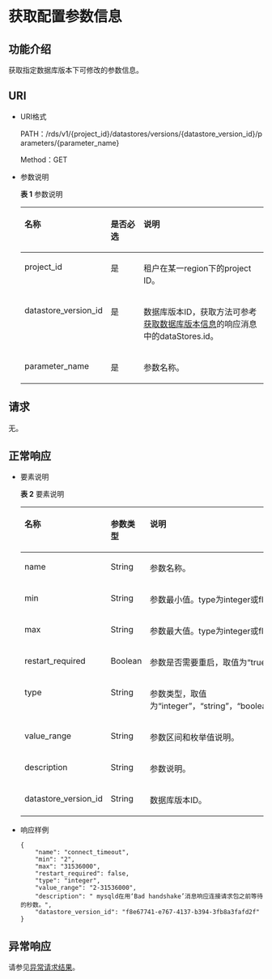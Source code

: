 # 获取配置参数信息<a name="rds_06_0626"></a>

## 功能介绍<a name="section4850156117316"></a>

获取指定数据库版本下可修改的参数信息。

## URI<a name="section28961517113719"></a>

-   URI格式

    PATH：/rds/v1/\{project\_id\}/datastores/versions/\{datastore\_version\_id\}/parameters/\{parameter\_name\}

    Method：GET

-   参数说明

    **表 1**  参数说明

    <a name="table4657088"></a>
    <table><thead align="left"><tr id="row60083059"><th class="cellrowborder" valign="top" width="27.51%" id="mcps1.2.4.1.1"><p id="p34889605"><a name="p34889605"></a><a name="p34889605"></a>名称</p>
    </th>
    <th class="cellrowborder" valign="top" width="15.290000000000001%" id="mcps1.2.4.1.2"><p id="p7485743"><a name="p7485743"></a><a name="p7485743"></a>是否必选</p>
    </th>
    <th class="cellrowborder" valign="top" width="57.199999999999996%" id="mcps1.2.4.1.3"><p id="p2365466"><a name="p2365466"></a><a name="p2365466"></a>说明</p>
    </th>
    </tr>
    </thead>
    <tbody><tr id="row57385070"><td class="cellrowborder" valign="top" width="27.51%" headers="mcps1.2.4.1.1 "><p id="p17679057"><a name="p17679057"></a><a name="p17679057"></a>project_id</p>
    </td>
    <td class="cellrowborder" valign="top" width="15.290000000000001%" headers="mcps1.2.4.1.2 "><p id="p22717550"><a name="p22717550"></a><a name="p22717550"></a>是</p>
    </td>
    <td class="cellrowborder" valign="top" width="57.199999999999996%" headers="mcps1.2.4.1.3 "><p id="p28182251"><a name="p28182251"></a><a name="p28182251"></a>租户在某一region下的project ID。</p>
    </td>
    </tr>
    <tr id="row2864326155157"><td class="cellrowborder" valign="top" width="27.51%" headers="mcps1.2.4.1.1 "><p id="p41557789155220"><a name="p41557789155220"></a><a name="p41557789155220"></a>datastore_version_id</p>
    </td>
    <td class="cellrowborder" valign="top" width="15.290000000000001%" headers="mcps1.2.4.1.2 "><p id="p10737742155220"><a name="p10737742155220"></a><a name="p10737742155220"></a>是</p>
    </td>
    <td class="cellrowborder" valign="top" width="57.199999999999996%" headers="mcps1.2.4.1.3 "><p id="p64450739155220"><a name="p64450739155220"></a><a name="p64450739155220"></a>数据库版本ID，获取方法可参考<a href="获取数据库版本信息.md">获取数据库版本信息</a>的响应消息中的dataStores.id。</p>
    </td>
    </tr>
    <tr id="row2966082217239"><td class="cellrowborder" valign="top" width="27.51%" headers="mcps1.2.4.1.1 "><p id="p5371637317239"><a name="p5371637317239"></a><a name="p5371637317239"></a>parameter_name</p>
    </td>
    <td class="cellrowborder" valign="top" width="15.290000000000001%" headers="mcps1.2.4.1.2 "><p id="p5605898117239"><a name="p5605898117239"></a><a name="p5605898117239"></a>是</p>
    </td>
    <td class="cellrowborder" valign="top" width="57.199999999999996%" headers="mcps1.2.4.1.3 "><p id="p4448363017239"><a name="p4448363017239"></a><a name="p4448363017239"></a>参数名称。</p>
    </td>
    </tr>
    </tbody>
    </table>


## 请求<a name="section3074340117316"></a>

无。

## 正常响应<a name="section28521534113742"></a>

-   要素说明

    **表 2**  要素说明

    <a name="table34207804"></a>
    <table><thead align="left"><tr id="row41360766"><th class="cellrowborder" valign="top" width="33.33333333333333%" id="mcps1.2.4.1.1"><p id="p61887768"><a name="p61887768"></a><a name="p61887768"></a>名称</p>
    </th>
    <th class="cellrowborder" valign="top" width="33.33333333333333%" id="mcps1.2.4.1.2"><p id="p46853302"><a name="p46853302"></a><a name="p46853302"></a>参数类型</p>
    </th>
    <th class="cellrowborder" valign="top" width="33.33333333333333%" id="mcps1.2.4.1.3"><p id="p37021121"><a name="p37021121"></a><a name="p37021121"></a>说明</p>
    </th>
    </tr>
    </thead>
    <tbody><tr id="row45920800"><td class="cellrowborder" valign="top" width="33.33333333333333%" headers="mcps1.2.4.1.1 "><p id="p45484399163245"><a name="p45484399163245"></a><a name="p45484399163245"></a>name</p>
    </td>
    <td class="cellrowborder" valign="top" width="33.33333333333333%" headers="mcps1.2.4.1.2 "><p id="p60357736163245"><a name="p60357736163245"></a><a name="p60357736163245"></a>String</p>
    </td>
    <td class="cellrowborder" valign="top" width="33.33333333333333%" headers="mcps1.2.4.1.3 "><p id="p57138453163245"><a name="p57138453163245"></a><a name="p57138453163245"></a>参数名称。</p>
    </td>
    </tr>
    <tr id="row49204239"><td class="cellrowborder" valign="top" width="33.33333333333333%" headers="mcps1.2.4.1.1 "><p id="p26120409"><a name="p26120409"></a><a name="p26120409"></a>min</p>
    </td>
    <td class="cellrowborder" valign="top" width="33.33333333333333%" headers="mcps1.2.4.1.2 "><p id="p35378404"><a name="p35378404"></a><a name="p35378404"></a>String</p>
    </td>
    <td class="cellrowborder" valign="top" width="33.33333333333333%" headers="mcps1.2.4.1.3 "><p id="p47078488"><a name="p47078488"></a><a name="p47078488"></a>参数最小值。type为integer或float会返回。</p>
    </td>
    </tr>
    <tr id="row21053208"><td class="cellrowborder" valign="top" width="33.33333333333333%" headers="mcps1.2.4.1.1 "><p id="p27588283"><a name="p27588283"></a><a name="p27588283"></a>max</p>
    </td>
    <td class="cellrowborder" valign="top" width="33.33333333333333%" headers="mcps1.2.4.1.2 "><p id="p20058459"><a name="p20058459"></a><a name="p20058459"></a>String</p>
    </td>
    <td class="cellrowborder" valign="top" width="33.33333333333333%" headers="mcps1.2.4.1.3 "><p id="p14122463"><a name="p14122463"></a><a name="p14122463"></a>参数最大值。type为integer或float会返回。</p>
    </td>
    </tr>
    <tr id="row23955898163837"><td class="cellrowborder" valign="top" width="33.33333333333333%" headers="mcps1.2.4.1.1 "><p id="p14276497163837"><a name="p14276497163837"></a><a name="p14276497163837"></a>restart_required</p>
    </td>
    <td class="cellrowborder" valign="top" width="33.33333333333333%" headers="mcps1.2.4.1.2 "><p id="p15545572163837"><a name="p15545572163837"></a><a name="p15545572163837"></a>Boolean</p>
    </td>
    <td class="cellrowborder" valign="top" width="33.33333333333333%" headers="mcps1.2.4.1.3 "><p id="p51231857163837"><a name="p51231857163837"></a><a name="p51231857163837"></a>参数是否需要重启，取值为“true”或“false”。</p>
    </td>
    </tr>
    <tr id="row66492344163847"><td class="cellrowborder" valign="top" width="33.33333333333333%" headers="mcps1.2.4.1.1 "><p id="p61560188163847"><a name="p61560188163847"></a><a name="p61560188163847"></a>type</p>
    </td>
    <td class="cellrowborder" valign="top" width="33.33333333333333%" headers="mcps1.2.4.1.2 "><p id="p20319368163847"><a name="p20319368163847"></a><a name="p20319368163847"></a>String</p>
    </td>
    <td class="cellrowborder" valign="top" width="33.33333333333333%" headers="mcps1.2.4.1.3 "><p id="p235445291837"><a name="p235445291837"></a><a name="p235445291837"></a>参数类型，取值为“integer”，“string”，“boolean”，“float”或“list”。</p>
    </td>
    </tr>
    <tr id="row56101210165444"><td class="cellrowborder" valign="top" width="33.33333333333333%" headers="mcps1.2.4.1.1 "><p id="p35148844165444"><a name="p35148844165444"></a><a name="p35148844165444"></a>value_range</p>
    </td>
    <td class="cellrowborder" valign="top" width="33.33333333333333%" headers="mcps1.2.4.1.2 "><p id="p28484120165444"><a name="p28484120165444"></a><a name="p28484120165444"></a>String</p>
    </td>
    <td class="cellrowborder" valign="top" width="33.33333333333333%" headers="mcps1.2.4.1.3 "><p id="p35363391145846"><a name="p35363391145846"></a><a name="p35363391145846"></a>参数区间和枚举值说明。</p>
    </td>
    </tr>
    <tr id="row2371826316552"><td class="cellrowborder" valign="top" width="33.33333333333333%" headers="mcps1.2.4.1.1 "><p id="p1213778316552"><a name="p1213778316552"></a><a name="p1213778316552"></a>description</p>
    </td>
    <td class="cellrowborder" valign="top" width="33.33333333333333%" headers="mcps1.2.4.1.2 "><p id="p4363632916552"><a name="p4363632916552"></a><a name="p4363632916552"></a>String</p>
    </td>
    <td class="cellrowborder" valign="top" width="33.33333333333333%" headers="mcps1.2.4.1.3 "><p id="p4488177616552"><a name="p4488177616552"></a><a name="p4488177616552"></a>参数说明。</p>
    </td>
    </tr>
    <tr id="row19561357163847"><td class="cellrowborder" valign="top" width="33.33333333333333%" headers="mcps1.2.4.1.1 "><p id="p41834487163847"><a name="p41834487163847"></a><a name="p41834487163847"></a>datastore_version_id</p>
    </td>
    <td class="cellrowborder" valign="top" width="33.33333333333333%" headers="mcps1.2.4.1.2 "><p id="p33150314163847"><a name="p33150314163847"></a><a name="p33150314163847"></a>String</p>
    </td>
    <td class="cellrowborder" valign="top" width="33.33333333333333%" headers="mcps1.2.4.1.3 "><p id="p820893163847"><a name="p820893163847"></a><a name="p820893163847"></a>数据库版本ID。</p>
    </td>
    </tr>
    </tbody>
    </table>


-   响应样例

    ```
    {
        "name": "connect_timeout",
        "min": "2",
        "max": "31536000",
        "restart_required": false,
        "type": "integer",
        "value_range": "2-31536000",
        "description": " mysqld在用‘Bad handshake’消息响应连接请求包之前等待的秒数。",
        "datastore_version_id": "f8e67741-e767-4137-b394-3fb8a3fafd2f"
    }
    ```


## 异常响应<a name="section51597550"></a>

请参见[异常请求结果](异常请求结果.md)。

